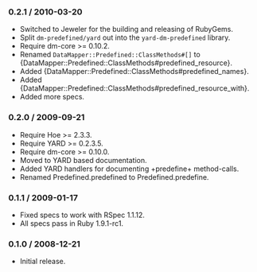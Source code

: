 ### 0.2.1 / 2010-03-20

* Switched to Jeweler for the building and releasing of RubyGems.
* Split `dm-predefined/yard` out into the `yard-dm-predefined` library.
* Require dm-core >= 0.10.2.
* Renamed `DataMapper::Predefined::ClassMethods#[]` to
  {DataMapper::Predefined::ClassMethods#predefined_resource}.
* Added {DataMapper::Predefined::ClassMethods#predefined_names}.
* Added {DataMapper::Predefined::ClassMethods#predefined_resource_with}.
* Added more specs.

### 0.2.0 / 2009-09-21

* Require Hoe >= 2.3.3.
* Require YARD >= 0.2.3.5.
* Require dm-core >= 0.10.0.
* Moved to YARD based documentation.
* Added YARD handlers for documenting +predefine+ method-calls.
* Renamed Predefined.predefined to Predefined.predefine.

### 0.1.1 / 2009-01-17

* Fixed specs to work with RSpec 1.1.12.
* All specs pass in Ruby 1.9.1-rc1.

### 0.1.0 / 2008-12-21

* Initial release.

